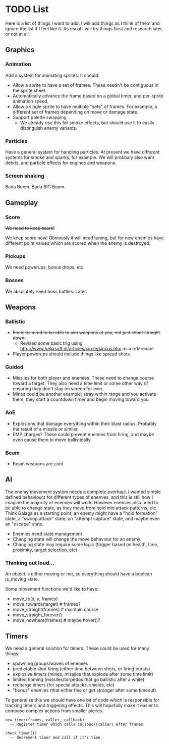 # TODO List

Here is a list of things I want to add. I will add things as I think of them and ignore the list if I feel like it. As usual I will try things fiirst and research later, or not at all.

## Graphics

### Animation
Add a system for animating sprites. It should:

* Allow a sprite to have a set of frames. These needn't be contiguous in the sprite sheet.
* Automatically advance the frame based on a global timer, and per-sprite animation speed.
* Allow a single sprite to have multiple "sets" of frames. For example, a different set of frames depending on move or damage state.
* Support palette swapping
  * We already use this for smoke effects, but should use it to easily distinguish enemy variants.

### Particles

Have a general system for handling particles. At present we have different systems for smoke and sparks, for example. We will probbaly also want debris, and particle effects for engines and weapons.

### Screen shaking

Bada Boom. Bada BIG Boom.

## Gameplay

### Score

~~We need to keep score!~~

We keep score now! Obviously it will need tuning, but for now enemies have different point values which are scored when the enemy is destroyed.

### Pickups

We need powerups, bonus drops, etc.

### Bosses

We absolutely need boss battles. Later.

## Weapons

### Ballistic

* ~~Enemies need to be able to aim weapons at you, not just shoot straight down.~~
	* Revised some basic trig using http://www.helixsoft.nl/articles/circle/sincos.htm as a reference!   
* Player powerups should include things like spread shots.

### Guided

* Missiles for both player and enemies. These need to change course toward a target. They also need a time limit or some other way of ensuring they don't stay on screen for ever.
* Mines could be another example; stray within range and you activate them, they start a countdown timer and begin moving toward you.

### AoE

* Explosions that damage everything within their blast radius. Probably the result of a missile or similar.
* EMP charges? These could prevent enemies from firing, and maybe even cause them to move ballistically.

### Beam

* Beam weapons are cool.

## AI

The enemy movement system needs a complete overhaul. I wanted simple defined behaviours for different types of enemies, and this is still how I imagine the majority of enemies will work. However enemies also need to be able to change state, as they move from hold into attack patterns, etc. Think Galaga as a starting point; an enemy might have a "hold formation" state, a "swoop attack" state, an "attempt capture" state, and maybe even an "escape" state.

* Enemies need state management
* Changing state will change the move behaviour for an enemy.
* Changing state may require some logic (trigger based on health, time, proximity, target selection, etc)

### Thinking out loud…

An object is either moving or not, so everything should have a boolean is_moving state.

Some movement functions we'd like to have:

* move_to(x, y, frames)
* move_towards(target) # frames?
* move_straight(frames) # maintain course
* move_straight_forever()
* move_nowhere(frames) # maybe hover()?

## Timers

We need a general solution for timers. These could be used for many things:

* spawning groups/waves of enemies
* predictable shot firing (either time between shots, or firing bursts)
* explosive timers (mines, missiles that explode after some time limit)
* limited homing (missiles/torpedos that go ballistic after a while)
* recharge timers (for special attacks, shields, etc)
* "bonus" enemies (that either flee or get stronger after some timeout)

To generalise this we should have one bit of code which is responsible for tracking timers and triggering effects. This will hopefully make it easier to compose complex actions from smaller pieces.


```
new_timer(frames, caller, callback)
  -- Register timer which calls callback(caller) after frames

check_timer(t)
  -- decrement timer and call if it's time.
```



